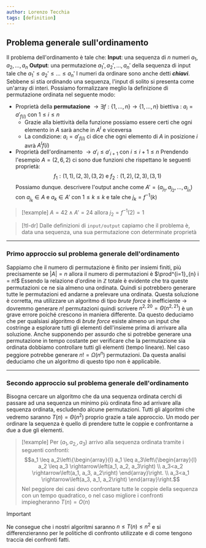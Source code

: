 ```yaml
---
author: Lorenzo Tecchia
tags: [definition]
---
```


## Problema generale sull'ordinamento
Il problema dell'ordinamento è tale che:
**Input**: una sequenza di $n$ numeri $a_{1}, a_{2}, \dots, a_{n}$ 
**Output**: una permutazione $a_{1}', a_{2}', \dots, a_{n}'$  della sequenza di input tale che $a_{1}'\leq a_{2}'\leq \dots \leq a_{n}'$
I numeri da ordinare sono anche detti ***chiavi***. Sebbene si stia ordinando una sequenza, l'input di solito si presenta come un'array di interi.
Possiamo formalizzare meglio la definizione di permutazione ordinata nel seguente modo:
- Proprietà della **permutazione** $\rightarrow \exists f : \{1, \dots, n\} \rightarrow \{1, \dots, n\}$ biettiva : $a_{i}=a'_{f(i)}$ con $1 \leq i \leq n$
	- Grazie alla biettività della funzione possiamo essere certi che ogni elemento in $A$ sarà anche in $A^{I}$ e viceversa
	- La condizione: $a_{i} = a'_{f(i)}$ ci dice che ogni elemento di $A$ in posizione $i$ avrà $A^{I}f(i)$
- Proprietà dell'ordinamento $\rightarrow a'_{i} \leq a'_{i+1}$ con $i \leq i+1 \leq n$
Prendendo l'esempio $A = (2,6,2)$ ci sono due funzioni che rispettano le seguenti proprietà:$$f_1:(1,1),(2,3),(3,2) \text { e } f_2:(1,2),(2,3),(3,1)$$
Possiamo dunque. descrivere l'output anche come $A' = (a_{j_{1}}, a_{j_{2}}, \dots, a_{j_{n}})$ con $a_{j_{k}} \in A$ e $a_{k} \in A'$ con $1 \leq k \leq k$ e tale che $j_{k} = f^{-1}(k)$
<!--ID: 1715263181555-->


>[!example]
> $A = 42 \; \land \; A' = 24$ allora $j_{2}= f^{-1}(2)= 1$

>[!tl-dr]
> Dalle definizioni di `input/output` capiamo che il problema è, data una sequenza, una sua permutazione con determinate proprietà

---
### Primo approccio sul problema generale dell'ordinamento
Sappiamo che il numero di permutazione è finito per insiemi finiti, più precisamente se $|A| = n$ allora il numero di permutazioni è $\prod^{i=1}_{n} i = n!$
Essendo la relazione d'ordine in $\mathbb{Z}$ totale è evidente che tra queste permutazioni ce ne sia almeno una ordinata. Quindi si potrebbero generare tutte le permutazioni ed andarne a prelevare una ordinata.
Questa soluzione è corretta, ma utilizzare un algoritmo di tipo *brute force* è inefficiente $\rightarrow$ dovremmo generare $n!$ permutazioni quindi scrivere $n^{2,20} = \Theta(n^{2,21})$ è un grave errore poiché crescono in maniera differente.
Da questo deduciamo che per qualsiasi algoritmo di *brute force* esiste almeno un input che costringe a esplorare tutti gli elementi dell'insieme prima di arrivare alla soluzione.
Anche supponendo per assurdo che si potrebbe generare una permutazione in tempo costante per verificare che la permutazione sia ordinata dobbiamo controllare tutti gli elementi (tempo lineare). Nel caso peggiore potrebbe generare $n! = \Omega(n^{n})$ permutazioni.
Da questa analisi deduciamo che un algoritmo di questo tipo non è applicabile.
<!--ID: 1715263181556-->


---
### Secondo approccio sul problema generale dell'ordinamento
Bisogna cercare un algoritmo che da una sequenza ordinata cerchi di passare ad una sequenza un minimo più ordinata fino ad arrivare alla sequenza ordinata, escludendo alcune permutazioni. Tutti gli algoritmi che vedremo saranno $T(n) = \Theta(n^{2})$ proprio grazie a tale approccio.
Un modo per ordinare la sequenza è quello di prendere tutte le coppie e confrontarne a due a due gli elementi. 
<!--ID: 1715263181557-->


>[!example]
> Per $(a_{1}, a_{2,}, a_{3})$ arrivo alla sequenza ordinata tramite i seguenti confronti:$$a_1 \leq a_2\left\{\begin{array}{l}
a_1 \leq a_3\left\{\begin{array}{l}
a_2 \leq a_3 \rightarrow\left(a_1, a_2, a_3\right) \\
a_3<a_2 \rightarrow\left(a_1, a_3, a_2\right)
\end{array}\right. \\
a_3<a_1 \rightarrow\left(a_3, a_1, a_2\right)
\end{array}\right.$$
> Nel peggiore dei casi devo confrontare tutte le coppie della sequenza con un tempo quadratico, o nel caso migliore i confronti impiegheranno $T(n) = O(n)$

>[!important]
> Ne consegue che i nostri algoritmi saranno $n \leq T(n) \leq n^{2}$ e si differenzieranno per le politiche di confronto utilizzate e di come tengono traccia dei confronti fatti.